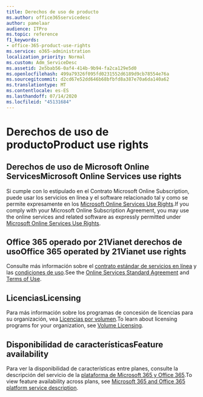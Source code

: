 ```yaml
---
title: Derechos de uso de producto
ms.author: office365servicedesc
author: pamelaar
audience: ITPro
ms.topic: reference
f1_keywords:
- office-365-product-use-rights
ms.service: o365-administration
localization_priority: Normal
ms.custom: Adm_ServiceDesc
ms.assetid: 2e5bab56-0af4-414b-9b94-fa2ca129e5d0
ms.openlocfilehash: 499a79326f095fd0231552d6189d9cb78554e76a
ms.sourcegitcommit: d2cd67e52dd646b68bfbfd8a387e70a6da140a62
ms.translationtype: MT
ms.contentlocale: es-ES
ms.lasthandoff: 07/14/2020
ms.locfileid: "45131684"
---
```

# <a name="product-use-rights"></a><span data-ttu-id="289ce-102">Derechos de uso de producto</span><span class="sxs-lookup"><span data-stu-id="289ce-102">Product use rights</span></span>

## <a name="microsoft-online-services-use-rights"></a><span data-ttu-id="289ce-103">Derechos de uso de Microsoft Online Services</span><span class="sxs-lookup"><span data-stu-id="289ce-103">Microsoft Online Services use rights</span></span>

<span data-ttu-id="289ce-104">Si cumple con lo estipulado en el Contrato Microsoft Online Subscription, puede usar los servicios en línea y el software relacionado tal y como se permite expresamente en los [Microsoft Online Services Use Rights](https://www.microsoftvolumelicensing.com/DocumentSearch.aspx?Mode=3&DocumentTypeId=37&ShowArchived=true).</span><span class="sxs-lookup"><span data-stu-id="289ce-104">If you comply with your Microsoft Online Subscription Agreement, you may use the online services and related software as expressly permitted under [Microsoft Online Services Use Rights](https://www.microsoftvolumelicensing.com/DocumentSearch.aspx?Mode=3&DocumentTypeId=37&ShowArchived=true).</span></span>
  
## <a name="office-365-operated-by-21vianet-use-rights"></a><span data-ttu-id="289ce-105">Office 365 operado por 21Vianet derechos de uso</span><span class="sxs-lookup"><span data-stu-id="289ce-105">Office 365 operated by 21Vianet use rights</span></span>

<span data-ttu-id="289ce-106">Consulte más información sobre el [contrato estándar de servicios en línea](https://www.21vbluecloud.com/office365/O365-AgreeWebDir/) y las [condiciones de uso](https://www.21vbluecloud.com/office365/O365-TOU/).</span><span class="sxs-lookup"><span data-stu-id="289ce-106">See the [Online Services Standard Agreement](https://www.21vbluecloud.com/office365/O365-AgreeWebDir/) and [Terms of Use](https://www.21vbluecloud.com/office365/O365-TOU/).</span></span>
  
## <a name="licensing"></a><span data-ttu-id="289ce-107">Licencias</span><span class="sxs-lookup"><span data-stu-id="289ce-107">Licensing</span></span>

<span data-ttu-id="289ce-108">Para más información sobre los programas de concesión de licencias para su organización, vea [Licencias por volumen](https://go.microsoft.com/fwlink/?LinkId=393693).</span><span class="sxs-lookup"><span data-stu-id="289ce-108">To learn about licensing programs for your organization, see [Volume Licensing](https://go.microsoft.com/fwlink/?LinkId=393693).</span></span>
  
## <a name="feature-availability"></a><span data-ttu-id="289ce-109">Disponibilidad de características</span><span class="sxs-lookup"><span data-stu-id="289ce-109">Feature availability</span></span>

<span data-ttu-id="289ce-110">Para ver la disponibilidad de características entre planes, consulte la descripción del servicio de la [plataforma de Microsoft 365 y Office 365](office-365-platform-service-description.md).</span><span class="sxs-lookup"><span data-stu-id="289ce-110">To view feature availability across plans, see [Microsoft 365 and Office 365 platform service description](office-365-platform-service-description.md).</span></span>
  

